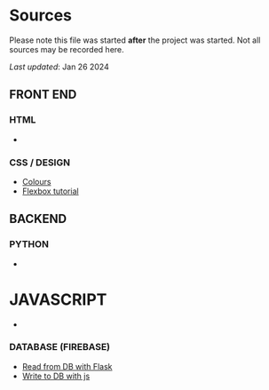 # Sources
Please note this file was started __after__ the project was started. Not all sources may be recorded here.

_Last updated_: Jan 26  2024

## FRONT END

### HTML
- 

### CSS / DESIGN
-  [Colours](https://coolors.co/palette/ef476f-f78c6b-ffd166-83d483-06d6a0-0cb0a9-118ab2-073b4c)
- [Flexbox tutorial](https://www.youtube.com/watch?v=phWxA89Dy94)


## BACKEND

### PYTHON
- 

# JAVASCRIPT
- 

### DATABASE (FIREBASE)
- [Read from DB with Flask](https://kellylougheed.medium.com/make-a-flask-app-with-a-nosql-database-using-firebase-612972ca3c4)
- [Write to DB with js](https://firebase.google.com/docs/database/web/read-and-write)
